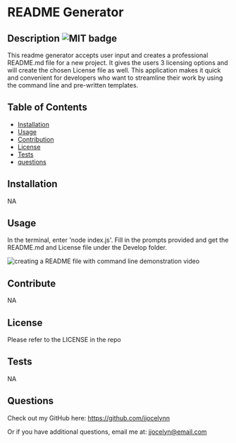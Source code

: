 # README Generator

## Description ![MIT badge](https://img.shields.io/badge/License-MIT-brightgreen)

This readme generator accepts user input and creates a professional README.md file for a new project. It gives the users 3 licensing options and will create the chosen License file as well. This application makes it quick and convenient for developers who want to streamline their work by using the command line and pre-written templates.

## Table of Contents

- [Installation](#installation)
- [Usage](#usage)
- [Contribution](#Contribution)
- [License](#license)
- [Tests](#tests)
- [questions](#questions)

## Installation

NA

## Usage

 In the terminal, enter 'node index.js'. Fill in the prompts provided and get the README.md and License file under the Develop folder.
 
![creating a README file with command line demonstration video](https://drive.google.com/file/d/1ZdChGv_YHp7L2Sb_35wJK2r8Bx7wmpGx/view?usp=share_link)

## Contribute

NA

## License

Please refer to the LICENSE in the repo

## Tests

NA

## Questions

Check out my GitHub here: https://github.com/jjocelynn

Or if you have additional questions, email me at: jjocelyn@email.com
